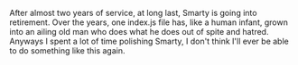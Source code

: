 After almost two years of service, at long last, Smarty is going into retirement.
Over the years, one index.js file has, like a human infant, grown into an ailing old man who does what he does out of spite and hatred.
Anyways I spent a lot of time polishing Smarty, I don't think I'll ever be able to do something like this again.
